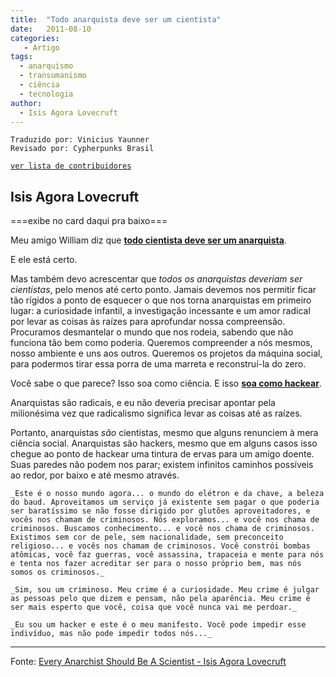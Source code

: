 ```yaml
---
title:  "Todo anarquista deve ser um cientista"
date:   2011-08-10
categories:
   - Artigo
tags:
  - anarquismo
  - transumanismo
  - ciência
  - tecnologia
author:
  - Isis Agora Lovecruft
---
```

```
Traduzido por: Vinicius Yaunner 
Revisado por: Cypherpunks Brasil
```
[```ver lista de contribuidores```](/about/#contribuidores)


## Isis Agora Lovecruft

===exibe no card daqui pra baixo===

Meu amigo William diz que **[todo cientista deve ser um anarquista](/todo-cientista-deve-ser-anarquista.md)**.

E ele está certo.

Mas também devo acrescentar que *todos os anarquistas deveriam ser cientistas*, pelo menos até certo ponto. Jamais devemos nos permitir ficar tão rígidos a ponto de esquecer o que nos torna anarquistas em primeiro lugar: a curiosidade infantil, a investigação incessante e um amor radical por levar as coisas às raízes para aprofundar nossa compreensão. Procuramos desmantelar o mundo que nos rodeia, sabendo que não funciona tão bem como poderia. Queremos compreender a nós mesmos, nosso ambiente e uns aos outros. Queremos os projetos da máquina social, para podermos tirar essa porra de uma marreta e reconstruí-la do zero.

Você sabe o que parece? Isso soa como ciência. E isso **[soa como hackear](http://www.mithral.com/~beberg/manifesto.html)**.

Anarquistas são radicais, e eu não deveria precisar apontar pela milionésima vez que radicalismo significa levar as coisas até as raízes.

Portanto, anarquistas *são* cientistas, mesmo que alguns renunciem à mera ciência social. Anarquistas são hackers, mesmo que em alguns casos isso chegue ao ponto de hackear uma tintura de ervas para um amigo doente. Suas paredes não podem nos parar; existem infinitos caminhos possíveis ao redor, por baixo e até mesmo através.

    _Este é o nosso mundo agora... o mundo do elétron e da chave, a beleza do baud. Aproveitamos um serviço já existente sem pagar o que poderia ser baratíssimo se não fosse dirigido por glutões aproveitadores, e vocês nos chamam de criminosos. Nós exploramos... e você nos chama de criminosos. Buscamos conhecimento... e você nos chama de criminosos. Existimos sem cor de pele, sem nacionalidade, sem preconceito religioso... e vocês nos chamam de criminosos. Você constrói bombas atômicas, você faz guerras, você assassina, trapaceia e mente para nós e tenta nos fazer acreditar ser para o nosso próprio bem, mas nós somos os criminosos._

    _Sim, sou um criminoso. Meu crime é a curiosidade. Meu crime é julgar as pessoas pelo que dizem e pensam, não pela aparência. Meu crime é ser mais esperto que você, coisa que você nunca vai me perdoar._

    _Eu sou um hacker e este é o meu manifesto. Você pode impedir esse indivíduo, mas não pode impedir todos nós..._



---
Fonte: [Every Anarchist Should Be A Scientist - Isis Agora Lovecruft](https://blog.patternsinthevoid.net/every-anarchist-should-be-a-scientist.html)